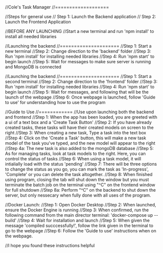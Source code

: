 //Cole's Task Manager
//===================

//Steps for general use
// Step 1: Launch the Backend application
// Step 2: Launch the Frontend Application

//BEFORE ANY LAUNCHING
//Start a new terminal and run 'npm install' to install all needed libraries

//Launching the backend
//=====================
//Step 1: Start a new terminal
//Step 2: Change direction to the 'backend' folder
//Step 3: Run 'npm install' for installing needed libraries
//Step 4: Run 'npm start' to begin launch
//Step 5: Wait for messages to make sure server is running and MongoDB is connected

//Launching the backend
//=====================
//Step 1: Start a second terminal
//Step 2: Change direction to the 'frontend' folder
//Step 3: Run 'npm install' for installing needed libraries
//Step 4: Run 'npm start' to begin launch
//Step 5: Wait for messages, and following that will be the launch of the webpage
//Step 6: Once webpage is launched, follow 'Guide to use' for understanding how to use the program

//Guide to Use
//============
//Use upon launching both the backend and frontend
//Step 1: When the app has been loaded, you are greeted with a ui of a text box and a 'Create Task Button'
//Step 2: If you have already created tasks, these tasks will have their created models on screen to the right
//Step 3: When creating a new task, Type a task into the text box
//Step 4: Click on the 'Create a Task' button, this will make a new task model of the task you've typed, and the new model will appear to the right
//Step 4a: The new task is also added to the mongoDB database
//Step 5: As for managing tasks, look at task models to the right. Here, you can control the status of tasks
//Step 6: When using a task model, it will intialially load with the status 'pending'
//Step 7: There will be three options to change the status as you go, you can mark the task as 'In-progress', 'Complete' or you can delete the task altogether.
//Step 8: When finished using program, closing the tab will shut down the window but you must terminate the batch job on the terminal using "^C" on the frontend window for full shutdown
//Step 8a: Perform "^C" on the backend to shut down the server, but only nessecary when fully done with all uses of the program.

//Docker Launch:
//Step 1: Open Docker Desktop
//Step 2: When launched, ensure the Docker Engine is running
//Step 3: When confirmed, run the following command from the main director terminal: 'docker-compose up --build'
//Step 4: Wait for installation and launch
//Step 5: When given the message 'compiled succcessfully!', follow the link given in the terminal to go to the webpage
//Step 6: Follow the 'Guide to use' instructions when on the webpage.

//I hope you found these instructions helpful


